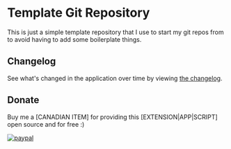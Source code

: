 # Template Git Repository

This is just a simple template repository that I use to start my git repos from to avoid having to add some boilerplate things.

## Changelog

See what's changed in the application over time by viewing [the changelog](Changelog.md).

## Donate

Buy me a [CANADIAN ITEM] for providing this [EXTENSION|APP|SCRIPT] open source and for free :)

[![paypal](https://www.paypalobjects.com/en_US/i/btn/btn_donateCC_LG.gif)](https://www.paypal.me/deadlydogDan/5USD)
